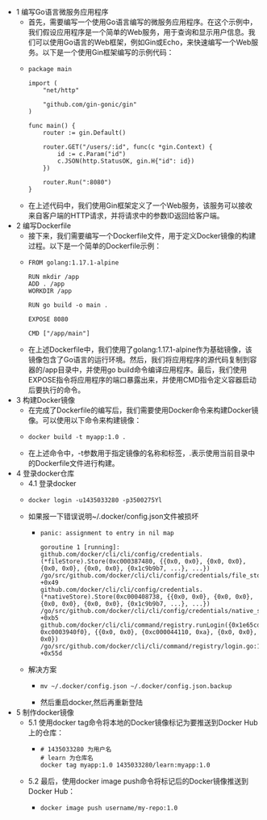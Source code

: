 - 1 编写Go语言微服务应用程序
	- 首先，需要编写一个使用Go语言编写的微服务应用程序。在这个示例中，我们假设应用程序是一个简单的Web服务，用于查询和显示用户信息。我们可以使用Go语言的Web框架，例如Gin或Echo，来快速编写一个Web服务。以下是一个使用Gin框架编写的示例代码：
	- ```
	  package main
	  
	  import (
	      "net/http"
	  
	      "github.com/gin-gonic/gin"
	  )
	  
	  func main() {
	      router := gin.Default()
	  
	      router.GET("/users/:id", func(c *gin.Context) {
	          id := c.Param("id")
	          c.JSON(http.StatusOK, gin.H{"id": id})
	      })
	  
	      router.Run(":8080")
	  }
	  ```
	- 在上述代码中，我们使用Gin框架定义了一个Web服务，该服务可以接收来自客户端的HTTP请求，并将请求中的参数ID返回给客户端。
- 2 编写Dockerfile
	- 接下来，我们需要编写一个Dockerfile文件，用于定义Docker镜像的构建过程。以下是一个简单的Dockerfile示例：
	- ```
	  FROM golang:1.17.1-alpine
	  
	  RUN mkdir /app
	  ADD . /app
	  WORKDIR /app
	  
	  RUN go build -o main .
	  
	  EXPOSE 8080
	  
	  CMD ["/app/main"]
	  ```
	- 在上述Dockerfile中，我们使用了golang:1.17.1-alpine作为基础镜像，该镜像包含了Go语言的运行环境。然后，我们将应用程序的源代码复制到容器的/app目录中，并使用go build命令编译应用程序。最后，我们使用EXPOSE指令将应用程序的端口暴露出来，并使用CMD指令定义容器启动后要执行的命令。
- 3 构建Docker镜像
	- 在完成了Dockerfile的编写后，我们需要使用Docker命令来构建Docker镜像。可以使用以下命令来构建镜像：
	- ```
	  docker build -t myapp:1.0 .
	  ```
	- 在上述命令中，-t参数用于指定镜像的名称和标签，.表示使用当前目录中的Dockerfile文件进行构建。
- 4 登录docker仓库
	- 4.1 登录docker
	- ```
	  docker login -u1435033280 -p3500275Yl
	  ```
	- 如果报一下错误说明~/.docker/config.json文件被损坏
		- ```
		  panic: assignment to entry in nil map
		  
		  goroutine 1 [running]:
		  github.com/docker/cli/cli/config/credentials.(*fileStore).Store(0xc000387480, {{0x0, 0x0}, {0x0, 0x0}, {0x0, 0x0}, {0x0, 0x0}, {0x1c9b9b7, ...}, ...})
		  /go/src/github.com/docker/cli/cli/config/credentials/file_store.go:55 +0x49
		  github.com/docker/cli/cli/config/credentials.(*nativeStore).Store(0xc000408738, {{0x0, 0x0}, {0x0, 0x0}, {0x0, 0x0}, {0x0, 0x0}, {0x1c9b9b7, ...}, ...})
		  /go/src/github.com/docker/cli/cli/config/credentials/native_store.go:95 +0xb5
		  github.com/docker/cli/cli/command/registry.runLogin({0x1e65cd8, 0xc0003940f0}, {{0x0, 0x0}, {0xc000044110, 0xa}, {0x0, 0x0}, 0x0})
		  /go/src/github.com/docker/cli/cli/command/registry/login.go:156 +0x55d
		  ```
	- 解决方案
		- ```
		  mv ~/.docker/config.json ~/.docker/config.json.backup
		  ```
		- 然后重启docker,然后再重新登陆
- 5 制作docker镜像
	- 5.1 使用docker tag命令将本地的Docker镜像标记为要推送到Docker Hub上的仓库：
		- ```
		  # 1435033280 为用户名
		  # learn 为仓库名
		  docker tag myapp:1.0 1435033280/learn:myapp:1.0
		  ```
	- 5.2 最后，使用docker image push命令将标记后的Docker镜像推送到Docker Hub：
		- ```
		  docker image push username/my-repo:1.0
		  ```